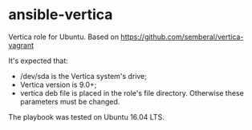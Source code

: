 # ansible-vertica
Vertica role for Ubuntu.
Based on https://github.com/semberal/vertica-vagrant

It's expected that:
- /dev/sda is the Vertica system's drive;
- Vertica version is 9.0+;
- vertica deb file is placed in the role's file directory.
Otherwise these parameters must be changed.

The playbook was tested on Ubuntu 16.04 LTS.

